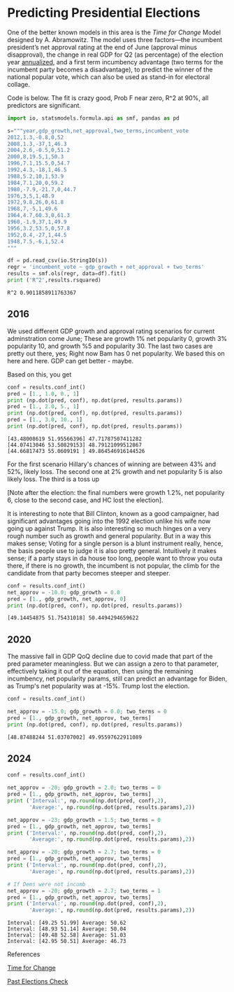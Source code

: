 # Predicting Presidential Elections

One of the better known models in this area is the *Time for Change*
Model designed by A. Abramowitz. The model uses three factors—the
incumbent president’s net approval rating at the end of June (approval
minus disapproval), the change in real GDP for Q2 (as percentage) of
the election year [annualized](https://www.fool.com/knowledge-center/how-to-calculate-the-annual-growth-rate-for-real-g.aspx),
and a first term incumbency advantage (two terms for the incumbent
party becomes a disadvantage), to predict the winner of the national
popular vote, which can also be used as stand-in for electoral
collage.

Code is below. The fit is crazy good, Prob F near zero, R^2 at 90%,
all predictors are significant.

```python
import io, statsmodels.formula.api as smf, pandas as pd

s="""year,gdp_growth,net_approval,two_terms,incumbent_vote
2012,1.3,-0.8,0,52
2008,1.3,-37,1,46.3
2004,2.6,-0.5,0,51.2
2000,8,19.5,1,50.3
1996,7.1,15.5,0,54.7
1992,4.3,-18,1,46.5
1988,5.2,10,1,53.9
1984,7.1,20,0,59.2
1980,-7.9,-21.7,0,44.7
1976,3,5,1,48.9
1972,9.8,26,0,61.8
1968,7,-5,1,49.6
1964,4.7,60.3,0,61.3
1960,-1.9,37,1,49.9
1956,3.2,53.5,0,57.8
1952,0.4,-27,1,44.5
1948,7.5,-6,1,52.4
"""

df = pd.read_csv(io.StringIO(s))
regr = 'incumbent_vote ~ gdp_growth + net_approval + two_terms'
results = smf.ols(regr, data=df).fit()
print ('R^2',results.rsquared)
```

```text
R^2 0.9011858911763367
```

## 2016

We used different GDP growth and approval rating scenarios for current
adminstration come June; These are growth 1% net popularity 0, growth
3% popularity 10, and growth %5 and popularity 30. The last two cases
are pretty out there, yes; Right now Bam has 0 net popularity. We
based this on here and here. GDP can get better - maybe.

Based on this, you get

```python
conf = results.conf_int()
pred = [1., 1.0, 0., 1]
print (np.dot(pred, conf), np.dot(pred, results.params))
pred = [1., 2.0, 5., 1]
print (np.dot(pred, conf), np.dot(pred, results.params))
pred = [1., 3.0, 10., 1]
print (np.dot(pred, conf), np.dot(pred, results.params))
```

```text
[43.48008619 51.95566396] 47.71787507411282
[44.07413046 53.50829153] 48.79121099512867
[44.66817473 55.0609191 ] 49.864546916144526
```

For the first scenario Hillary's chances of winning are between 43%
and 52%, likely loss. The second one at 2% growth and net popularity 5
is also likely loss. The third is a toss up

[Note after the election: the final numbers were growth 1.2%, net
popularity 6, close to the second case, and HC lost the election].

It is interesting to note that Bill Clinton, known as a good
campaigner, had significant advantages going into the 1992 election
unlike his wife now going up against Trump. It is also interesting so
much hinges on a very rough number such as growth and general
popularity. But in a way this makes sense; Voting for a single person
is a blunt instrument really, hence, the basis people use to judge it
is also pretty general. Intuitively it makes sense; if a party stays
in da house too long, people want to throw you outa there, if there is
no growth, the incumbent is not popular, the climb for the candidate
from that party becomes steeper and steeper.

```python
conf = results.conf_int()
net_approv = -10.0; gdp_growth = 0.0
pred = [1., gdp_growth, net_approv, 0]
print (np.dot(pred, conf), np.dot(pred, results.params))
```

```text
[49.14454875 51.75431018] 50.4494294659622
```

## 2020

The massive fall in GDP QoQ decline due to covid made that part of the
pred parameter meaningless. But we can assign a zero to that
parameter, effectively taking it out of the equation, then using the
remaining incumbency, net popularity params, still can predict an
advantage for Biden, as Trump's net popularity was at -15%. Trump lost
the election.

```python
conf = results.conf_int()

net_approv = -15.0; gdp_growth = 0.0; two_terms = 0
pred = [1., gdp_growth, net_approv, two_terms]
print (np.dot(pred, conf), np.dot(pred, results.params))
```

```text
[48.87488244 51.03707002] 49.95597622911089
```

<a name='2024'></a>

## 2024

```python
conf = results.conf_int()
              
net_approv = -20; gdp_growth = 2.0; two_terms = 0
pred = [1., gdp_growth, net_approv, two_terms]
print ('Interval:', np.round(np.dot(pred, conf),2),
       'Average:', np.round(np.dot(pred, results.params),2))

net_approv = -23; gdp_growth = 1.5; two_terms = 0
pred = [1., gdp_growth, net_approv, two_terms]
print ('Interval:', np.round(np.dot(pred, conf),2),
       'Average:', np.round(np.dot(pred, results.params),2))

net_approv = -20; gdp_growth = 2.7; two_terms = 0
pred = [1., gdp_growth, net_approv, two_terms]
print ('Interval:', np.round(np.dot(pred, conf),2),
       'Average:', np.round(np.dot(pred, results.params),2))

# If Dems were not incumb
net_approv = -20; gdp_growth = 2.7; two_terms = 1
pred = [1., gdp_growth, net_approv, two_terms]
print ('Interval:', np.round(np.dot(pred, conf),2),
       'Average:', np.round(np.dot(pred, results.params),2))

```

```text
Interval: [49.25 51.99] Average: 50.62
Interval: [48.93 51.14] Average: 50.04
Interval: [49.48 52.58] Average: 51.03
Interval: [42.95 50.51] Average: 46.73
```

References

[Time for Change](https://pollyvote.com/en/components/models/hybrid/time-for-change-model/)

[Past Elections Check](prez-loo.html)




